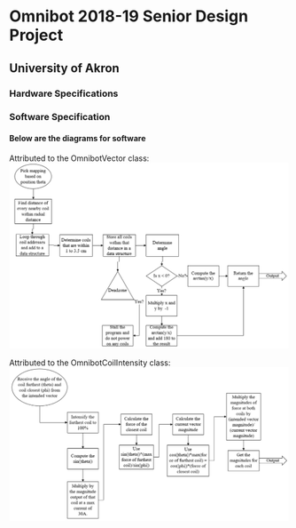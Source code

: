 # Omnibot 2018-19 Senior Design Project
## University of Akron

### Hardware Specifications



### Software Specification
#### Below are the diagrams for software

Attributed to the OmnibotVector class:
![Vector Constuction Diagram](images/veccon.png)

Attributed to the OmnibotCoilIntensity class:
![Coil Intensity Diagram](images/coilintensity.png)
